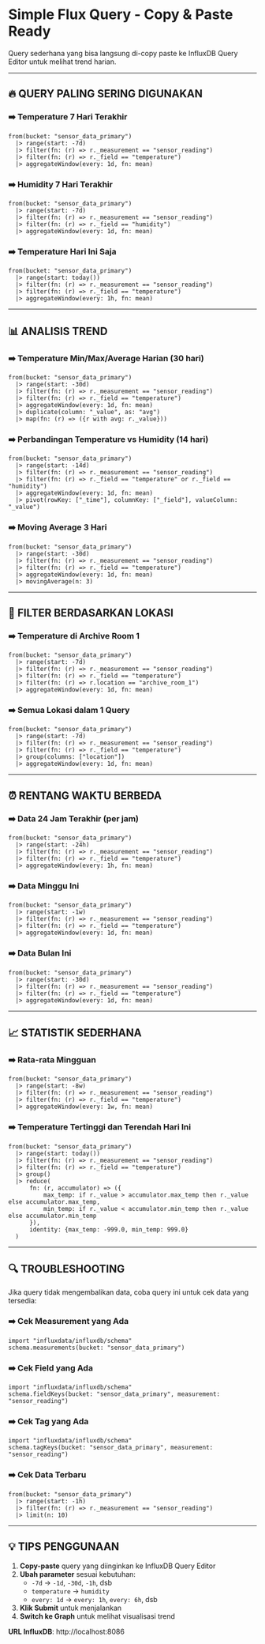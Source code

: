 # Simple Flux Query - Copy & Paste Ready

Query sederhana yang bisa langsung di-copy paste ke InfluxDB Query Editor untuk melihat trend harian.

---

## 🔥 QUERY PALING SERING DIGUNAKAN

### ➡️ Temperature 7 Hari Terakhir
```flux
from(bucket: "sensor_data_primary")
  |> range(start: -7d)
  |> filter(fn: (r) => r._measurement == "sensor_reading")
  |> filter(fn: (r) => r._field == "temperature")
  |> aggregateWindow(every: 1d, fn: mean)
```

### ➡️ Humidity 7 Hari Terakhir
```flux
from(bucket: "sensor_data_primary")
  |> range(start: -7d)
  |> filter(fn: (r) => r._measurement == "sensor_reading")
  |> filter(fn: (r) => r._field == "humidity")
  |> aggregateWindow(every: 1d, fn: mean)
```

### ➡️ Temperature Hari Ini Saja
```flux
from(bucket: "sensor_data_primary")
  |> range(start: today())
  |> filter(fn: (r) => r._measurement == "sensor_reading")
  |> filter(fn: (r) => r._field == "temperature")
  |> aggregateWindow(every: 1h, fn: mean)
```

---

## 📊 ANALISIS TREND

### ➡️ Temperature Min/Max/Average Harian (30 hari)
```flux
from(bucket: "sensor_data_primary")
  |> range(start: -30d)
  |> filter(fn: (r) => r._measurement == "sensor_reading")
  |> filter(fn: (r) => r._field == "temperature")
  |> aggregateWindow(every: 1d, fn: mean)
  |> duplicate(column: "_value", as: "avg")
  |> map(fn: (r) => ({r with avg: r._value}))
```

### ➡️ Perbandingan Temperature vs Humidity (14 hari)
```flux
from(bucket: "sensor_data_primary")
  |> range(start: -14d)
  |> filter(fn: (r) => r._measurement == "sensor_reading")
  |> filter(fn: (r) => r._field == "temperature" or r._field == "humidity")
  |> aggregateWindow(every: 1d, fn: mean)
  |> pivot(rowKey: ["_time"], columnKey: ["_field"], valueColumn: "_value")
```

### ➡️ Moving Average 3 Hari
```flux
from(bucket: "sensor_data_primary")
  |> range(start: -30d)
  |> filter(fn: (r) => r._measurement == "sensor_reading")
  |> filter(fn: (r) => r._field == "temperature")
  |> aggregateWindow(every: 1d, fn: mean)
  |> movingAverage(n: 3)
```

---

## 🏢 FILTER BERDASARKAN LOKASI

### ➡️ Temperature di Archive Room 1
```flux
from(bucket: "sensor_data_primary")
  |> range(start: -7d)
  |> filter(fn: (r) => r._measurement == "sensor_reading")
  |> filter(fn: (r) => r._field == "temperature")
  |> filter(fn: (r) => r.location == "archive_room_1")
  |> aggregateWindow(every: 1d, fn: mean)
```

### ➡️ Semua Lokasi dalam 1 Query
```flux
from(bucket: "sensor_data_primary")
  |> range(start: -7d)
  |> filter(fn: (r) => r._measurement == "sensor_reading")
  |> filter(fn: (r) => r._field == "temperature")
  |> group(columns: ["location"])
  |> aggregateWindow(every: 1d, fn: mean)
```

---

## ⏰ RENTANG WAKTU BERBEDA

### ➡️ Data 24 Jam Terakhir (per jam)
```flux
from(bucket: "sensor_data_primary")
  |> range(start: -24h)
  |> filter(fn: (r) => r._measurement == "sensor_reading")
  |> filter(fn: (r) => r._field == "temperature")
  |> aggregateWindow(every: 1h, fn: mean)
```

### ➡️ Data Minggu Ini
```flux
from(bucket: "sensor_data_primary")
  |> range(start: -1w)
  |> filter(fn: (r) => r._measurement == "sensor_reading")
  |> filter(fn: (r) => r._field == "temperature")
  |> aggregateWindow(every: 1d, fn: mean)
```

### ➡️ Data Bulan Ini
```flux
from(bucket: "sensor_data_primary")
  |> range(start: -30d)
  |> filter(fn: (r) => r._measurement == "sensor_reading")
  |> filter(fn: (r) => r._field == "temperature")
  |> aggregateWindow(every: 1d, fn: mean)
```

---

## 📈 STATISTIK SEDERHANA

### ➡️ Rata-rata Mingguan
```flux
from(bucket: "sensor_data_primary")
  |> range(start: -8w)
  |> filter(fn: (r) => r._measurement == "sensor_reading")
  |> filter(fn: (r) => r._field == "temperature")
  |> aggregateWindow(every: 1w, fn: mean)
```

### ➡️ Temperature Tertinggi dan Terendah Hari Ini
```flux
from(bucket: "sensor_data_primary")
  |> range(start: today())
  |> filter(fn: (r) => r._measurement == "sensor_reading")
  |> filter(fn: (r) => r._field == "temperature")
  |> group()
  |> reduce(
      fn: (r, accumulator) => ({
          max_temp: if r._value > accumulator.max_temp then r._value else accumulator.max_temp,
          min_temp: if r._value < accumulator.min_temp then r._value else accumulator.min_temp
      }),
      identity: {max_temp: -999.0, min_temp: 999.0}
  )
```

---

## 🔍 TROUBLESHOOTING

Jika query tidak mengembalikan data, coba query ini untuk cek data yang tersedia:

### ➡️ Cek Measurement yang Ada
```flux
import "influxdata/influxdb/schema"
schema.measurements(bucket: "sensor_data_primary")
```

### ➡️ Cek Field yang Ada
```flux
import "influxdata/influxdb/schema"
schema.fieldKeys(bucket: "sensor_data_primary", measurement: "sensor_reading")
```

### ➡️ Cek Tag yang Ada
```flux
import "influxdata/influxdb/schema"
schema.tagKeys(bucket: "sensor_data_primary", measurement: "sensor_reading")
```

### ➡️ Cek Data Terbaru
```flux
from(bucket: "sensor_data_primary")
  |> range(start: -1h)
  |> filter(fn: (r) => r._measurement == "sensor_reading")
  |> limit(n: 10)
```

---

## 💡 TIPS PENGGUNAAN

1. **Copy-paste** query yang diinginkan ke InfluxDB Query Editor
2. **Ubah parameter** sesuai kebutuhan:
   - `-7d` → `-1d`, `-30d`, `-1h`, dsb
   - `temperature` → `humidity`
   - `every: 1d` → `every: 1h`, `every: 6h`, dsb
3. **Klik Submit** untuk menjalankan
4. **Switch ke Graph** untuk melihat visualisasi trend

**URL InfluxDB**: http://localhost:8086
